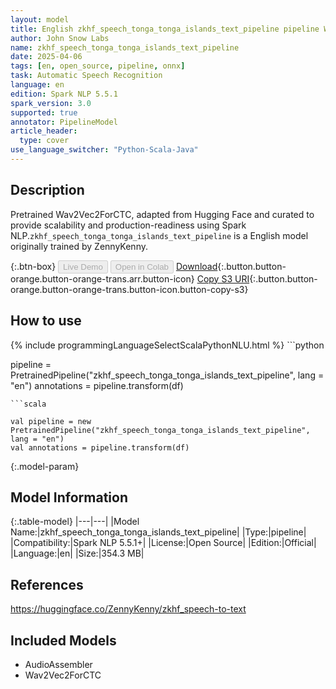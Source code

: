 ```yaml
---
layout: model
title: English zkhf_speech_tonga_tonga_islands_text_pipeline pipeline Wav2Vec2ForCTC from ZennyKenny
author: John Snow Labs
name: zkhf_speech_tonga_tonga_islands_text_pipeline
date: 2025-04-06
tags: [en, open_source, pipeline, onnx]
task: Automatic Speech Recognition
language: en
edition: Spark NLP 5.5.1
spark_version: 3.0
supported: true
annotator: PipelineModel
article_header:
  type: cover
use_language_switcher: "Python-Scala-Java"
---
```


## Description

Pretrained Wav2Vec2ForCTC, adapted from Hugging Face and curated to provide scalability and production-readiness using Spark NLP.`zkhf_speech_tonga_tonga_islands_text_pipeline` is a English model originally trained by ZennyKenny.

{:.btn-box}
<button class="button button-orange" disabled>Live Demo</button>
<button class="button button-orange" disabled>Open in Colab</button>
[Download](https://s3.amazonaws.com/auxdata.johnsnowlabs.com/public/models/zkhf_speech_tonga_tonga_islands_text_pipeline_en_5.5.1_3.0_1743936085292.zip){:.button.button-orange.button-orange-trans.arr.button-icon}
[Copy S3 URI](s3://auxdata.johnsnowlabs.com/public/models/zkhf_speech_tonga_tonga_islands_text_pipeline_en_5.5.1_3.0_1743936085292.zip){:.button.button-orange.button-orange-trans.button-icon.button-copy-s3}

## How to use



<div class="tabs-box" markdown="1">
{% include programmingLanguageSelectScalaPythonNLU.html %}
```python

pipeline = PretrainedPipeline("zkhf_speech_tonga_tonga_islands_text_pipeline", lang = "en")
annotations =  pipeline.transform(df)   

```
```scala

val pipeline = new PretrainedPipeline("zkhf_speech_tonga_tonga_islands_text_pipeline", lang = "en")
val annotations = pipeline.transform(df)

```
</div>

{:.model-param}
## Model Information

{:.table-model}
|---|---|
|Model Name:|zkhf_speech_tonga_tonga_islands_text_pipeline|
|Type:|pipeline|
|Compatibility:|Spark NLP 5.5.1+|
|License:|Open Source|
|Edition:|Official|
|Language:|en|
|Size:|354.3 MB|

## References

https://huggingface.co/ZennyKenny/zkhf_speech-to-text

## Included Models

- AudioAssembler
- Wav2Vec2ForCTC